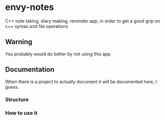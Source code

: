 # envy-notes
C++ note taking, diary making, reminder app, in order to get a good grip on c++ syntax and file operations

## Warning 

You probably would do better by not using this app.

## Documentation

When there is a project to actually document it will be documented here, I guess.

### Structure

### How to use it
